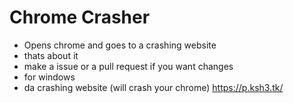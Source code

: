 # Chrome Crasher
- Opens chrome and goes to a crashing website 
- thats about it
- make a issue or a pull request if you want changes
- for windows
- da crashing website (will crash your chrome) https://p.ksh3.tk/
